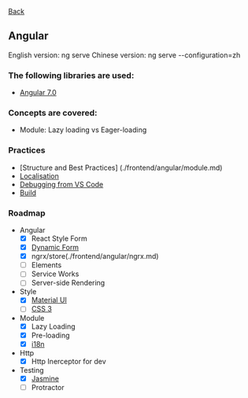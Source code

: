 [Back](../README.md)

##  Angular 

English version: ng serve
Chinese version: ng serve --configuration=zh
        
### The following libraries are used:
* [Angular 7.0](https://angular.io)

### Concepts are covered:
* Module: Lazy loading vs Eager-loading
 
### Practices
* [Structure and Best Practices] (./frontend/angular/module.md)
* [Localisation](https://angular.io/guide/i18n)
* [Debugging from VS Code](./frontend/general/vscode_debug.md)
* [Build](./frontend/angular/build.md)

### Roadmap  
* Angular
  * [x] React Style Form
  * [x] [Dynamic Form](./frontend/angular/dynamic-forms.md)
  * [x] ngrx/store(./frontend/angular/ngrx.md)
  * [ ] Elements
  * [ ] Service Works
  * [ ] Server-side Rendering
* Style
  * [x] [Material UI](./frontend/angular/material.md)
  * [ ] [CSS 3](./frontend/general/css3.md)
* Module
  * [x] Lazy Loading 
  * [x] Pre-loading
  * [x] [i18n](./frontend/angular/i18n.md)
* Http
  * [x] Http Inerceptor for dev
* Testing
  * [x] [Jasmine](./frontend/angular/jasmine.md)
  * [ ] Protractor